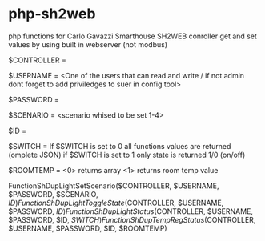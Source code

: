 # php-sh2web
php functions for Carlo Gavazzi Smarthouse SH2WEB conroller
get and set values by using built in webserver (not modbus)

$CONTROLLER = <IP of SH2WEB controller>

$USERNAME = <One of the users that can read and write / if not admin dont forget to add priviledges to suer in config tool>

$PASSWORD = <password of above user>

$SCENARIO = <scenario whised to be set 1-4>

$ID = <Dimmer function ID>

$SWITCH = If $SWITCH is set to 0 all functions values are returned (omplete JSON) if $SWITCH is set to 1 only state is returned 1/0 (on/off)

$ROOMTEMP = <0> returns array <1> returns room temp value


FunctionShDupLightSetScenario($CONTROLLER, $USERNAME, $PASSWORD, $SCENARIO, $ID)
FunctionShDupLightToggleState($CONTROLLER, $USERNAME, $PASSWORD, $ID)
FunctionShDupLightStatus($CONTROLLER, $USERNAME, $PASSWORD, $ID, $SWITCH)
FunctionShDupTempRegStatus($CONTROLLER, $USERNAME, $PASSWORD, $ID, $ROOMTEMP)
